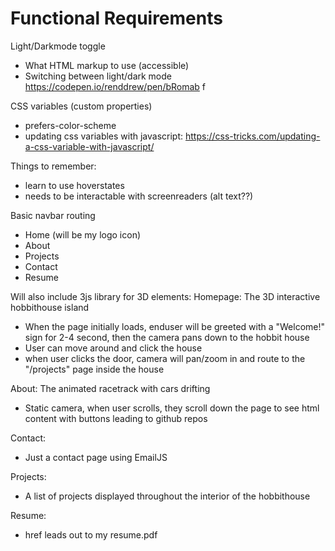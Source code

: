 # Functional Requirements

Light/Darkmode toggle
 - What HTML markup to use (accessible)
 - Switching between light/dark mode
https://codepen.io/renddrew/pen/bRomab
f

CSS variables (custom properties)
 - prefers-color-scheme
 - updating css variables with javascript: https://css-tricks.com/updating-a-css-variable-with-javascript/
 

Things to remember:
 - learn to use hoverstates
 - needs to be interactable with screenreaders (alt text??)

Basic navbar routing
 - Home (will be my logo icon)
 - About
 - Projects
 - Contact
 - Resume

Will also include 3js library for 3D elements:
Homepage:
The 3D interactive hobbithouse island
 - When the page initially loads, enduser will be greeted with a "Welcome!" sign
 for 2-4 second, then the camera pans down to the hobbit house
 - User can move around and click the house
 - when user clicks the door, camera will pan/zoom in and route to the
 "/projects" page inside the house

About:
The animated racetrack with cars drifting
 - Static camera, when user scrolls, they scroll down the page
 to see html content with buttons leading to github repos

Contact:
 - Just a contact page using EmailJS

Projects:
 - A list of projects displayed throughout the interior of the hobbithouse

Resume:
 - href leads out to my resume.pdf